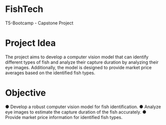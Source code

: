 # FishTech
T5-Bootcamp  - Capstone Project  
# Project Idea 
The project aims to develop a computer vision model that can
identify different types of fish and analyze their capture duration
by analyzing their eye images. Additionally, the model is designed
to provide market price averages based on the identified fish
types.
# Objective 
● Develop a robust computer vision model for fish identification.
● Analyze eye images to estimate the capture duration of the
fish accurately.
● Provide market price information for identified fish types.
